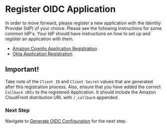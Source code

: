 # Register OIDC Application

In order to move forward, please register a new application with the Identity Provider (IdP) of your choice. Please see the following instructions for some common IdP's. Your IdP should have instructions on how to set up and register an application with them.

- [Amazon Cognito Application Registration](cognito.md)
- [Okta Application Registration](okta.md)

## Important!
Take note of the `Client ID` and `Client Secret` values that are generated after this registration process.
Also, ensure that you have added the correct `Callback URIs` to the registered Application. It should include the Amazon CloudFront distribution URL with `/_callback` appended.

### Next Step

Navigate to [Generate OIDC Configuration](configuration.md) for the next step.
